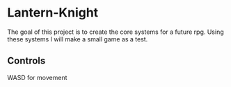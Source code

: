 # Lantern-Knight
The goal of this project is to create the core systems for a future rpg. Using these systems I will make a small game as a test.

## Controls
WASD for movement

